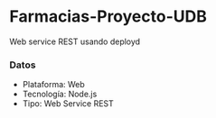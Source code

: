 # Farmacias-Proyecto-UDB
Web service REST usando deployd

### Datos
- Plataforma: Web
- Tecnología: Node.js
- Tipo: Web Service REST

